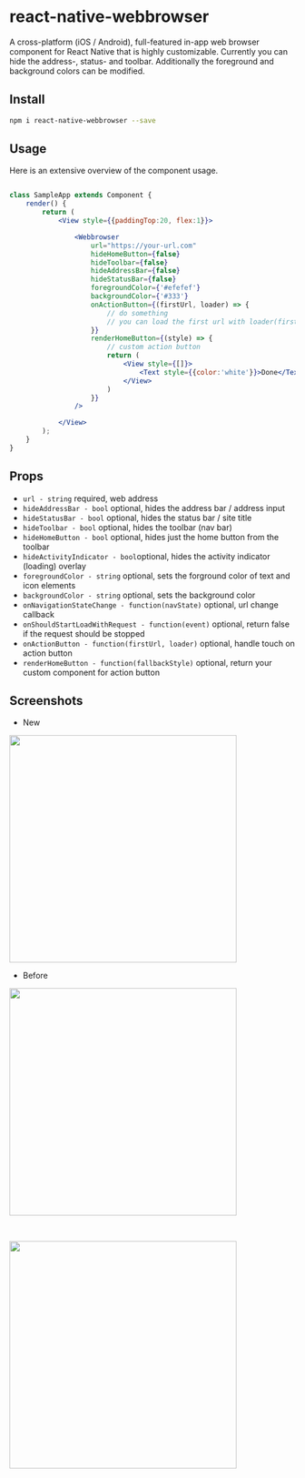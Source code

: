 # react-native-webbrowser
A cross-platform (iOS / Android), full-featured in-app web browser component for React Native that is highly customizable. Currently you can hide the address-, status- and toolbar. Additionally the foreground and background colors can be modified.

## Install

```sh
npm i react-native-webbrowser --save
```

## Usage

Here is an extensive overview of the component usage.

```jsx

class SampleApp extends Component {
    render() {
        return (
            <View style={{paddingTop:20, flex:1}}>

                <Webbrowser
                    url="https://your-url.com"
                    hideHomeButton={false}
                    hideToolbar={false}
                    hideAddressBar={false}
                    hideStatusBar={false}
                    foregroundColor={'#efefef'}
                    backgroundColor={'#333'}
                    onActionButton={(firstUrl, loader) => {
                        // do something
                        // you can load the first url with loader(firstUrl);
                    }}
                    renderHomeButton={(style) => {
                        // custom action button
                        return (
                            <View style={[]}>
                                <Text style={{color:'white'}}>Done</Text>
                            </View>
                        )
                    }}
                />

            </View>
        );
    }
}
```

## Props

* `url - string` required, web address
* `hideAddressBar - bool` optional, hides the address bar / address input
* `hideStatusBar - bool` optional, hides the status bar / site title
* `hideToolbar - bool` optional, hides the toolbar (nav bar)
* `hideHomeButton - bool` optional, hides just the home button from the toolbar
* `hideActivityIndicator - bool`optional, hides the activity indicator (loading) overlay
* `foregroundColor - string` optional, sets the forground color of text and icon elements
* `backgroundColor - string` optional, sets the background color
* `onNavigationStateChange - function(navState)` optional, url change callback
* `onShouldStartLoadWithRequest - function(event)` optional, return false if the request should be stopped
* `onActionButton - function(firstUrl, loader)` optional, handle touch on action button
* `renderHomeButton - function(fallbackStyle)` optional, return your custom component for action button


## Screenshots

- New
<img src="https://puu.sh/scy8y/8eeff34a7d.png" width="400" />

<br />

- Before

<img src="https://raw.githubusercontent.com/d-a-n/react-native-webbrowser/master/assets/images/screenshot.png" width="400" />

&nbsp;&nbsp;&nbsp;

<img src="https://raw.githubusercontent.com/d-a-n/react-native-webbrowser/master/assets/images/screenshot2.png" width="400" />

